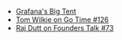- [Grafana's Big Tent](https://bigtent.fm)
- [Tom Wilkie on Go Time #126](https://gotime.fm/126)
- [Raj Dutt on Founders Talk #73](https://founderstalk.fm/73)